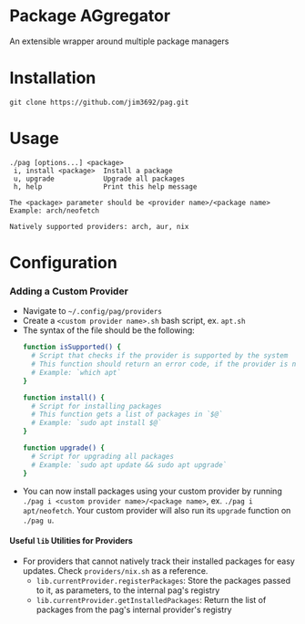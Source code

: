 # Package AGgregator

An extensible wrapper around multiple package managers

# Installation

`git clone https://github.com/jim3692/pag.git`

# Usage

```
./pag [options...] <package>
 i, install <package>  Install a package
 u, upgrade            Upgrade all packages
 h, help               Print this help message

The <package> parameter should be <provider name>/<package name>
Example: arch/neofetch

Natively supported providers: arch, aur, nix
```

# Configuration

### Adding a Custom Provider

- Navigate to `~/.config/pag/providers`
- Create a `<custom provider name>.sh` bash script, ex. `apt.sh`
- The syntax of the file should be the following:
  ```bash
  function isSupported() {
    # Script that checks if the provider is supported by the system
    # This function should return an error code, if the provider is not supported
    # Example: `which apt`
  }

  function install() {
    # Script for installing packages
    # This function gets a list of packages in `$@`
    # Example: `sudo apt install $@`
  }

  function upgrade() {
    # Script for upgrading all packages
    # Example: `sudo apt update && sudo apt upgrade`
  }
  ```
- You can now install packages using your custom provider by running `./pag i <custom provider name>/<package name>`, ex. `./pag i apt/neofetch`.
  Your custom provider will also run its `upgrade` function on `./pag u`.

#### Useful `lib` Utilities for Providers

- For providers that cannot natively track their installed packages for easy updates. Check `providers/nix.sh` as a reference.
  - `lib.currentProvider.registerPackages`: Store the packages passed to it, as parameters, to the internal pag's registry
  - `lib.currentProvider.getInstalledPackages`: Return the list of packages from the pag's internal provider's registry
